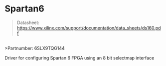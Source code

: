 # Spartan6

>Datasheet: https://www.xilinx.com/support/documentation/data_sheets/ds160.pdf
<br/>
>Partnumber: 6SLX9TQG144

Driver for configuring Spartan 6 FPGA using an 8 bit selectmap interface

